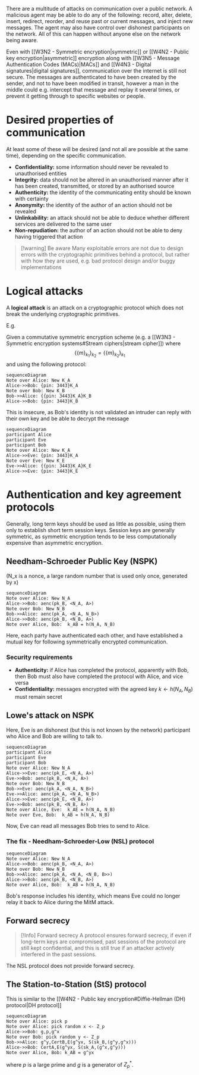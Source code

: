 There are a multitude of attacks on communication over a public network. A malicious agent may be able to do any of the following: record, alter, delete, insert, redirect, reorder, and reuse past or current messages, and inject new messages. The agent may also have control over dishonest participants on the network. All of this can happen without anyone else on the network being aware.

Even with [[W3N2 - Symmetric encryption|symmetric]] or [[W4N2 - Public key encryption|asymmetric]] encryption along with [[W3N5 - Message Authentication Codes (MACs)|MACs]] and [[W4N3 - Digital signatures|digital signatures]], communication over the internet is still not secure. The messages are authenticated to have been created by the sender, and not to have been modified in transit, however a man in the middle could e.g. intercept that message and replay it several times, or prevent it getting through to specific websites or people.

# Desired properties of communication
At least some of these will be desired (and not all are possible at the same time), depending on the specific communication.
- **Confidentiality:** some information should never be revealed to unauthorised entities
- **Integrity:** data should not be altered in an unauthorised manner after it has been created, transmitted, or stored by an authorised source
- **Authenticity:** the identity of the communicating entity should be known with certainty
- **Anonymity:** the identity of the author of an action should not be revealed
- **Unlinkability:** an attack should not be able to deduce whether different services are delivered to the same user
- **Non-repudiation:** the author of an action should not be able to deny having triggered that action

>[!warning] Be aware
>Many exploitable errors are not due to design errors with the cryptographic primitives behind a protocol, but rather with how they are used, e.g. bad protocol design and/or buggy implementations

# Logical attacks
A **logical attack** is an attack on a cryptographic protocol which does not break the underlying cryptographic primitives. 

E.g.

Given a commutative symmetric encryption scheme (e.g. a [[W3N3 - Symmetric encryption systems#Stream ciphers|stream cipher]]) where
$$
\{\{m\}_{k_1}\}_{k_2} = \{\{m\}_{k_2}\}_{k_1}
$$
and using the following protocol:
```mermaid
sequenceDiagram
Note over Alice: New K_A
Alice->>Bob: {pin: 3443}K_A
Note over Bob: New K_B
Bob->>Alice: {{pin: 3443}K_A}K_B
Alice->>Bob: {pin: 3443}K_B
```
This is insecure, as Bob's identity is not validated an intruder can reply with their own key and be able to decrypt the message
```mermaid
sequenceDiagram
participant Alice
participant Eve
participant Bob
Note over Alice: New K_A
Alice->>Eve: {pin: 3443}K_A
Note over Eve: New K_E
Eve->>Alice: {{pin: 3443}K_A}K_E
Alice->>Eve: {pin: 3443}K_E
```
# Authentication and key agreement protocols
Generally, long term keys should be used as little as possible, using them only to establish short term session keys. Session keys are generally symmetric, as symmetric encryption tends to be less computationally expensive than asymmetric encryption.

## Needham-Schroeder Public Key (NSPK)
(N_x is a nonce, a large random number that is used only once, generated by x)
```mermaid
sequenceDiagram
Note over Alice: New N_A
Alice->>Bob: aenc(pk_B, <N_A, A>)
Note over Bob: New N_B
Bob->>Alice: aenc(pk_A, <N_A, N_B>)
Alice->>Bob: aenc(pk_B, <N_B, A>)
Note over Alice, Bob:  k_AB = h(N_A, N_B)
```
Here, each party have authenticated each other, and have established a mutual key for following symmetrically encrypted communication.

### Security requirements
- **Authenticity:** if Alice has completed the protocol, apparently with Bob, then Bob must also have completed the protocol with Alice, and vice versa
- **Confidentiality:** messages encrypted with the agreed key $k\leftarrow h(N_A,N_B)$ must remain secret

## Lowe's attack on NSPK
Here, Eve is an dishonest (but this is not known by the network) participant who Alice and Bob are willing to talk to.
```mermaid
sequenceDiagram
participant Alice
participant Eve
participant Bob
Note over Alice: New N_A
Alice->>Eve: aenc(pk_E, <N_A, A>)
Eve->>Bob: aenc(pk_B, <N_A, A>)
Note over Bob: New N_B
Bob->>Eve: aenc(pk_A, <N_A, N_B>)
Eve->>Alice: aenc(pk_A, <N_A, N_B>)
Alice->>Eve: aenc(pk_E, <N_B, A>)
Eve->>Bob: aenc(pk_B, <N_B, A>)
Note over Alice, Eve:  k_AE = h(N_A, N_B)
Note over Eve, Bob:  k_AB = h(N_A, N_B)
```
Now, Eve can read all messages Bob tries to send to Alice.

### The fix - Needham-Schroeder-Low (NSL) protocol
```mermaid
sequenceDiagram
Note over Alice: New N_A
Alice->>Bob: aenc(pk_B, <N_A, A>)
Note over Bob: New N_B
Bob->>Alice: aenc(pk_A, <N_A, <N_B, B>>)
Alice->>Bob: aenc(pk_B, <N_B, A>)
Note over Alice, Bob:  k_AB = h(N_A, N_B)
```
Bob's response includes his identity, which means Eve could no longer relay it back to Alice during the MitM attack.

## Forward secrecy

>[!Info] Forward secrecy
>A protocol ensures forward secrecy, if even if long-term keys are compromised, past sessions of the protocol are still kept confidential, and this is still true if an attacker actively interfered in the past sessions.

The NSL protocol does not provide forward secrecy.

## The Station-to-Station (StS) protocol
This is similar to the [[W4N2 - Public key encryption#Diffie-Hellman (DH) protocol|DH protocol]]
```mermaid
sequenceDiagram
Note over Alice: pick p
Note over Alice: pick random x <- Z_p
Alice->>Bob: g,p,g^x
Note over Bob: pick random y <- Z_p
Bob->>Alice: g^y,CertB,E(g^yx, S(sk_B,(g^y,g^x)))
Alice->>Bob: CertA,E(g^yx, S(sk_A,(g^x,g^y)))
Note over Alice, Bob: k_AB = g^yx
```
where $p$ is a large prime and $g$ is a generator of $Z^*_p$.
